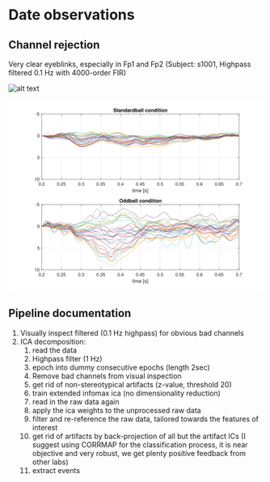 # Date observations

## Channel rejection

Very clear eyeblinks, especially in Fp1 and Fp2
(Subject: s1001, Highpass filtered 0.1 Hz with 4000-order FIR)

![alt text](img/fp1fp2noise.png)

![alt text](img/test.svg)

## Pipeline documentation

1. Visually inspect filtered (0.1 Hz highpass) for obvious bad channels
2. ICA decomposition:
    1. read the data
    2. Highpass filter (1 Hz)
    3. epoch into dummy consecutive epochs (length 2sec)
    4. Remove bad channels from visual inspection
    5. get rid of non-stereotypical artifacts (z-value, threshold 20)
    6. train extended infomax ica (no dimensionality reduction)
    8. read in the raw data again
    9. apply the ica weights to the unprocessed raw data
    10. filter and re-reference the raw data, tailored towards the features of interest
    11. get rid of artifacts by back-projection of all but the artifact ICs (I suggest using CORRMAP for the classification process, it is near objective and very robust, we get plenty positive feedback from other labs)
    12. extract events      
